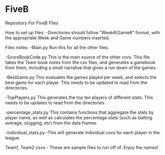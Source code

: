# FiveB
Repository For FiveB Files

How to set up files:
-Directories should follow "Week#/Game#" format, with the appropriate Week and Game numbers inserted. 

Files notes:
-Main.py
Run this for all the other files.

-ScoreBookCode.py 
This is the main source of the other csvs. This file takes the Team book notes from the csv files, and generates a gamebook from them, including a small narrative that gives a run down of the games.

-BestGame.py
This evaluates the games played per week, and selects the best game for each player. This needs to be updated to read from the directories.

-TopPlayers.py
This generates the top ten players of different stats. This needs to be updates to read from the directories.

-percentage_stats.py
This contains functions that aggregate the stats by player name, as well as calculates the percentage stats (such as batting average, slugging, etc) from the data frames.

-individual_stats.py
-This will generate individual csvs for each player in the league.

Team1, Team2 csvs - These are sample files to run off of. Enjoy the names! 
